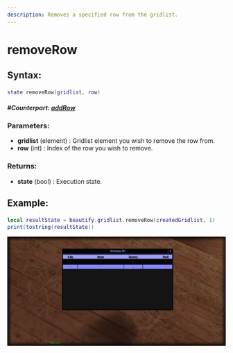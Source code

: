 ```yaml
---
description: Removes a specified row from the gridlist.
---
```


# removeRow

## **Syntax:**

```lua
state removeRow(gridlist, row)
```

#### _**\#Counterpart:**_ [_**addRow**_](addRow.md)

### **Parameters:**

* **gridlist** \(element\) : Gridlist element you wish to remove the row from.
* **row** \(int\) : Index of the row you wish to remove.

### **Returns:**

* **state** \(bool\) : Execution state.

## **Example:**

```lua
local resultState = beautify.gridlist.removeRow(createdGridlist, 1)
print(tostring(resultState))
```

![](../../.gitbook/assets/removegridlistrow.png)

